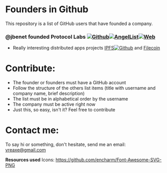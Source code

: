 # Founders in Github
This repository is a list of GitHub users that have founded a company.

### @jbenet founded Protocol Labs [![Github](https://raw.githubusercontent.com/encharm/Font-Awesome-SVG-PNG/master/black/png/32/github.png)](https://github.com/protocol)[![AngelList](https://raw.githubusercontent.com/encharm/Font-Awesome-SVG-PNG/master/black/png/32/angellist.png)](https://angel.co/protocol-labs)[![Web](https://raw.githubusercontent.com/encharm/Font-Awesome-SVG-PNG/master/black/png/32/globe.png)](http://ipn.io/)
- Really interesting distributed apps projects [IPFS](https://ipfs.io/)[![Github](https://raw.githubusercontent.com/encharm/Font-Awesome-SVG-PNG/master/black/png/32/github.png)](https://github.com/ipfs)  and [Filecoin](http://filecoin.io/)

# Contribute:
- The founder or founders must have a GitHub account
- Follow the structure of the others list items (title with username and company name, brief description)
- The list must be in alphabetical order by the username
- The company must be active right now
- Just this, so easy, isn't it? Feel free to contribute

# Contact me:
To say hi or something, don't hesitate, send me an email: vreaxe@gmail.com

**Resources used**
Icons: https://github.com/encharm/Font-Awesome-SVG-PNG
